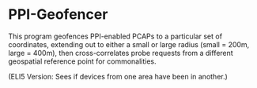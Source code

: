 # PPI-Geofencer

This program geofences PPI-enabled PCAPs to a particular set of coordinates, extending out to either a small or large radius (small = 200m, large = 400m), then cross-correlates probe requests from a different geospatial reference point for commonalities.

(ELI5 Version: Sees if devices from one area have been in another.)
